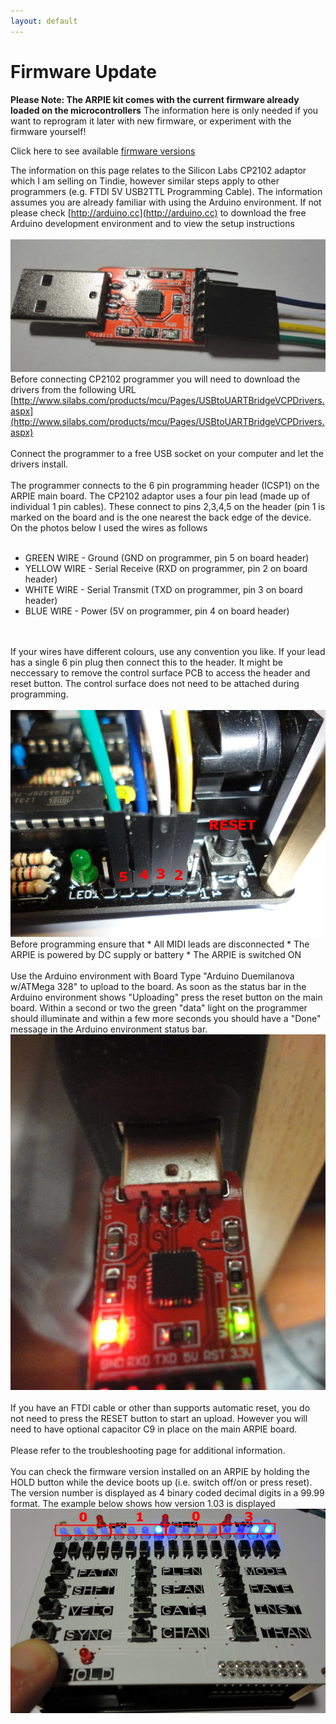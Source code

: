 ```yaml
---
layout: default
---
```


# Firmware Update

**Please Note: The ARPIE kit comes with the current firmware already loaded on the microcontrollers** The information here is only needed if you want to reprogram it later with new firmware, or experiment with the firmware yourself!

Click here to see available [firmware versions](firmwares.html)<br>

The information on this page relates to the Silicon Labs CP2102 adaptor which I am selling on Tindie, however similar steps apply to other programmers (e.g. FTDI 5V USB2TTL Programming Cable). The information assumes you are already familiar with using the Arduino environment. If not please check [http://arduino.cc](http://arduino.cc) to download the free Arduino development environment and to view the setup instructions<br>
<br>
<img src="img/prog1.JPG">
<br>
Before connecting CP2102 programmer you will need to download the drivers from the following URL
[http://www.silabs.com/products/mcu/Pages/USBtoUARTBridgeVCPDrivers.aspx](http://www.silabs.com/products/mcu/Pages/USBtoUARTBridgeVCPDrivers.aspx)<br>
<br>
Connect the programmer to a free USB socket on your computer and let the drivers install.<br>
<br>
The programmer connects to the 6 pin programming header (ICSP1) on the ARPIE main board. The CP2102 adaptor 
uses a four pin lead (made up of individual 1 pin cables). These connect to pins 2,3,4,5 on the  header (pin 1 is marked on the board and is the one nearest the back edge of the device. On the photos below I used the wires  as follows<br>
<br>
* GREEN WIRE - Ground (GND on programmer, pin 5 on board header)
* YELLOW WIRE - Serial Receive (RXD on programmer, pin 2 on board header)
* WHITE WIRE - Serial Transmit (TXD on programmer, pin 3 on board header)
* BLUE WIRE - Power (5V on programmer, pin 4 on board header)
<br>
<br>
If your wires have different colours, use any convention you like. If your lead has a single 6 pin plug then connect this to the header. It might be neccessary to remove the control surface PCB to access the header and reset button. The control surface does not need to be attached during programming.<br>
<br>
<img src="img/prog2.JPG">
<br>
Before programming ensure that
* All MIDI leads are disconnected
* The ARPIE is powered by DC supply or battery
* The ARPIE is switched ON
<br>
<br>
Use the Arduino environment with Board Type "Arduino Duemilanova w/ATMega 328" to upload to the board. As soon as the status bar in the Arduino environment shows "Uploading" press the reset button on the main  board. Within a second or two the green "data" light on the programmer should illuminate and within a few more seconds you should have a "Done" message in the Arduino environment status bar.<br>
<img src="img/prog3.JPG">
<br>
<br>
If you have an FTDI cable or other than supports automatic reset, you do not need to press the RESET button to start an upload. However you will need to have optional capacitor C9 in place on the main ARPIE board.
<br>
<br>
Please refer to the troubleshooting page for additional information.
<br>
<br>
You can check the firmware version installed on an ARPIE by holding the HOLD button while the device boots up (i.e. switch off/on or press reset). The version number is displayed as 4 binary coded decimal digits in a 99.99 format. The example below shows how version 1.03 is displayed<br>
<img src="img/prog4.JPG">